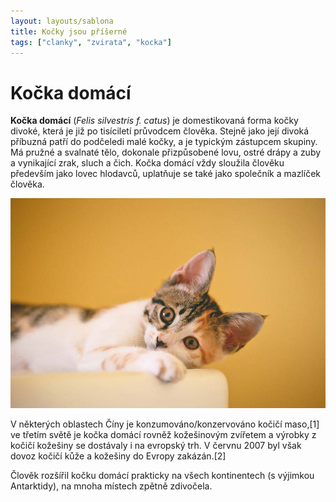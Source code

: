 ```yaml
---
layout: layouts/sablona
title: Kočky jsou příšerné
tags: ["clanky", "zvirata", "kocka"]
---
```


# Kočka domácí 

**Kočka domácí** (*Felis silvestris f. catus*) je domestikovaná forma kočky divoké, která je již po tisíciletí průvodcem člověka. Stejně jako její divoká příbuzná patří do podčeledi malé kočky, a je typickým zástupcem skupiny. Má pružné a svalnaté tělo, dokonale přizpůsobené lovu, ostré drápy a zuby a vynikající zrak, sluch a čich. Kočka domácí vždy sloužila člověku především jako lovec hlodavců, uplatňuje se také jako společník a mazlíček člověka.

![kočka roztomilá](/images/kocka.jpg)

V některých oblastech Číny je konzumováno/konzervováno kočičí maso,[1] ve třetím světě je kočka domácí rovněž kožešinovým zvířetem a výrobky z kočičí kožešiny se dostávaly i na evropský trh. V červnu 2007 byl však dovoz kočičí kůže a kožešiny do Evropy zakázán.[2]

Člověk rozšířil kočku domácí prakticky na všech kontinentech (s výjimkou Antarktidy), na mnoha místech zpětně zdivočela.

